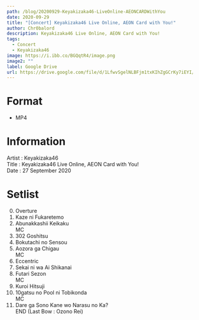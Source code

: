 ```yaml
---
path: /blog/20200929-Keyakizaka46-LiveOnline-AEONCARDWithYou
date: 2020-09-29
title: "[Concert] Keyakizaka46 Live Online, AEON Card with You!"
author: Chr0balord
description: Keyakizaka46 Live Online, AEON Card with You!
tags:
  - Concert
  - Keyakizaka46
image: https://i.ibb.co/BGQqtR4/image.png
image2: ""
label: Google Drive
url: https://drive.google.com/file/d/1LfwvSgelNLBFjm1txKIhZgGCrKy7iEYI/view?usp=sharing
---
```


# Format

- MP4

# Information

Artist : Keyakizaka46 <br>
Title : Keyakizaka46 Live Online, AEON Card with You! <br>
Date : 27 September 2020 <br>

# Setlist

0.  Overture
1.  Kaze ni Fukaretemo
2.  Abunakkashii Keikaku <br>
    MC <br>
3.  302 Goshitsu
4.  Bokutachi no Sensou
5.  Aozora ga Chigau <br>
    MC
6.  Eccentric
7.  Sekai ni wa Ai Shikanai <br>
8.  Futari Sezon <br>
    MC
9.  Kuroi Hitsuji
10. 10gatsu no Pool ni Tobikonda <br>
    MC
11. Dare ga Sono Kane wo Narasu no Ka? <br>
    END (Last Bow : Ozono Rei)
